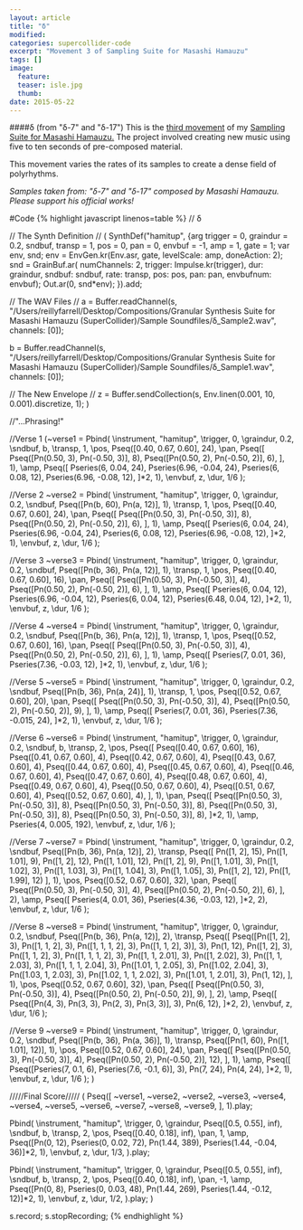 ```yaml
---
layout: article
title: "δ"
modified:
categories: supercollider-code
excerpt: "Movement 3 of Sampling Suite for Masashi Hamauzu"
tags: []
image:
  feature:
  teaser: isle.jpg
  thumb:
date: 2015-05-22
---
```

####δ (from "δ-7" and "δ-17")
This is the [third movement](https://soundcloud.com/capybarrage-reilly/etude-from-etude-no-8-in-g-minor-op-4?in=capybarrage-reilly/sets/sampling-suite-for-masashi-1) of my [Sampling Suite for Masashi Hamauzu.](https://soundcloud.com/capybarrage-reilly/sets/sampling-suite-for-masashi-1)  The project involved creating new music using five to ten seconds of pre-composed material.

This movement varies the rates of its samples to create a dense field of polyrhythms.  

*Samples taken from: "δ-7" and "δ-17" composed by Masashi Hamauzu.  Please support his official works!*


#Code
{% highlight javascript linenos=table %}
// δ

// The Synth Definition //
(
SynthDef("hamitup", {arg trigger = 0, graindur = 0.2, sndbuf, transp = 1, pos = 0, pan = 0, envbuf = -1, amp = 1, gate = 1;
var env, snd;
env = EnvGen.kr(Env.asr, gate, levelScale: amp, doneAction: 2);
snd = GrainBuf.ar(
numChannels: 2,
trigger: Impulse.kr(trigger),
dur: graindur,
sndbuf: sndbuf,
rate: transp,
pos: pos,
pan: pan,
envbufnum: envbuf);
Out.ar(0, snd*env);
}).add;

// The WAV Files //
a = Buffer.readChannel(s, "/Users/reillyfarrell/Desktop/Compositions/Granular Synthesis Suite for Masashi Hamauzu (SuperCollider)/Sample Soundfiles/δ_Sample2.wav", channels: [0]);

b = Buffer.readChannel(s, "/Users/reillyfarrell/Desktop/Compositions/Granular Synthesis Suite for Masashi Hamauzu (SuperCollider)/Sample Soundfiles/δ_Sample1.wav", channels: [0]);

// The New Envelope //
z = Buffer.sendCollection(s, Env.linen(0.001, 10, 0.001).discretize, 1);
)

//"...Phrasing!"

//Verse 1
(~verse1 = Pbind(
\instrument, "hamitup",
\trigger, 0,
\graindur, 0.2,
\sndbuf, b,
\transp, 1,
\pos, Pseq([0.40, 0.67, 0.60], 24),
\pan, Pseq([
Pseq([Pn(0.50, 3), Pn(-0.50, 3)], 8),
Pseq([Pn(0.50, 2), Pn(-0.50, 2)], 6),
], 1),
\amp, Pseq([
Pseries(6, 0.04, 24), Pseries(6.96, -0.04, 24),
Pseries(6, 0.08, 12), Pseries(6.96, -0.08, 12),
]*2, 1),
\envbuf, z,
\dur, 1/6
);

//Verse 2
~verse2 = Pbind(
\instrument, "hamitup",
\trigger, 0,
\graindur, 0.2,
\sndbuf, Pseq([Pn(b, 60), Pn(a, 12)], 1),
\transp, 1,
\pos, Pseq([0.40, 0.67, 0.60], 24),
\pan, Pseq([
Pseq([Pn(0.50, 3), Pn(-0.50, 3)], 8),
Pseq([Pn(0.50, 2), Pn(-0.50, 2)], 6),
], 1),
\amp, Pseq([
Pseries(6, 0.04, 24), Pseries(6.96, -0.04, 24),
Pseries(6, 0.08, 12), Pseries(6.96, -0.08, 12),
]*2, 1),
\envbuf, z,
\dur, 1/6
);

//Verse 3
~verse3 = Pbind(
\instrument, "hamitup",
\trigger, 0,
\graindur, 0.2,
\sndbuf, Pseq([Pn(b, 36), Pn(a, 12)], 1),
\transp, 1,
\pos, Pseq([0.40, 0.67, 0.60], 16),
\pan, Pseq([
Pseq([Pn(0.50, 3), Pn(-0.50, 3)], 4),
Pseq([Pn(0.50, 2), Pn(-0.50, 2)], 6),
], 1),
\amp, Pseq([
Pseries(6, 0.04, 12), Pseries(6.96, -0.04, 12),
Pseries(6, 0.04, 12), Pseries(6.48, 0.04, 12),
]*2, 1),
\envbuf, z,
\dur, 1/6
);

//Verse 4
~verse4 = Pbind(
\instrument, "hamitup",
\trigger, 0,
\graindur, 0.2,
\sndbuf, Pseq([Pn(b, 36), Pn(a, 12)], 1),
\transp, 1,
\pos, Pseq([0.52, 0.67, 0.60], 16),
\pan, Pseq([
Pseq([Pn(0.50, 3), Pn(-0.50, 3)], 4),
Pseq([Pn(0.50, 2), Pn(-0.50, 2)], 6),
], 1),
\amp, Pseq([
Pseries(7, 0.01, 36), Pseries(7.36, -0.03, 12),
]*2, 1),
\envbuf, z,
\dur, 1/6
);

//Verse 5
~verse5 = Pbind(
\instrument, "hamitup",
\trigger, 0,
\graindur, 0.2,
\sndbuf, Pseq([Pn(b, 36), Pn(a, 24)], 1),
\transp, 1,
\pos, Pseq([0.52, 0.67, 0.60], 20),
\pan, Pseq([
Pseq([Pn(0.50, 3), Pn(-0.50, 3)], 4),
Pseq([Pn(0.50, 2), Pn(-0.50, 2)], 9),
], 1),
\amp, Pseq([
Pseries(7, 0.01, 36), Pseries(7.36, -0.015, 24),
]*2, 1),
\envbuf, z,
\dur, 1/6
);

//Verse 6
~verse6 = Pbind(
\instrument, "hamitup",
\trigger, 0,
\graindur, 0.2,
\sndbuf, b,
\transp, 2,
\pos, Pseq([
Pseq([0.40, 0.67, 0.60], 16),
Pseq([0.41, 0.67, 0.60], 4),
Pseq([0.42, 0.67, 0.60], 4),
Pseq([0.43, 0.67, 0.60], 4),
Pseq([0.44, 0.67, 0.60], 4),
Pseq([0.45, 0.67, 0.60], 4),
Pseq([0.46, 0.67, 0.60], 4),
Pseq([0.47, 0.67, 0.60], 4),
Pseq([0.48, 0.67, 0.60], 4),
Pseq([0.49, 0.67, 0.60], 4),
Pseq([0.50, 0.67, 0.60], 4),
Pseq([0.51, 0.67, 0.60], 4),
Pseq([0.52, 0.67, 0.60], 4),
], 1),
\pan, Pseq([
Pseq([Pn(0.50, 3), Pn(-0.50, 3)], 8),
Pseq([Pn(0.50, 3), Pn(-0.50, 3)], 8),
Pseq([Pn(0.50, 3), Pn(-0.50, 3)], 8),
Pseq([Pn(0.50, 3), Pn(-0.50, 3)], 8),
]*2, 1),
\amp, Pseries(4, 0.005, 192),
\envbuf, z,
\dur, 1/6
);

//Verse 7
~verse7 = Pbind(
\instrument, "hamitup",
\trigger, 0,
\graindur, 0.2,
\sndbuf, Pseq([Pn(b, 36), Pn(a, 12)], 2),
\transp, Pseq([
Pn([1, 2], 15), Pn([1, 1.01], 9),
Pn([1, 2], 12), Pn([1, 1.01], 12),
Pn([1, 2], 9), Pn([1, 1.01], 3), Pn([1, 1.02], 3), Pn([1, 1.03], 3), Pn([1, 1.04], 3), Pn([1, 1.05], 3),
Pn([1, 2], 12), Pn([1, 1.99], 12)
], 1),
\pos, Pseq([0.52, 0.67, 0.60], 32),
\pan, Pseq([
Pseq([Pn(0.50, 3), Pn(-0.50, 3)], 4),
Pseq([Pn(0.50, 2), Pn(-0.50, 2)], 6),
], 2),
\amp, Pseq([
Pseries(4, 0.01, 36), Pseries(4.36, -0.03, 12),
]*2, 2),
\envbuf, z,
\dur, 1/6
);

//Verse 8
~verse8 = Pbind(
\instrument, "hamitup",
\trigger, 0,
\graindur, 0.2,
\sndbuf, Pseq([Pn(b, 36), Pn(a, 12)], 2),
\transp, Pseq([
		Pseq([Pn([1, 2], 3), Pn([1, 1, 2], 3), Pn([1, 1, 1, 2], 3), Pn([1, 1, 2], 3)], 3),
		Pn(1, 12),
		Pn([1, 2], 3), Pn([1, 1, 2], 3), Pn([1, 1, 1, 2], 3), Pn([1, 1, 2.01], 3),
		Pn([1, 2.02], 3), Pn([1, 1, 2.03], 3), Pn([1, 1, 1, 2.04], 3), Pn([1.01, 1, 2.05], 3),
		Pn([1.02, 2.04], 3), Pn([1.03, 1, 2.03], 3), Pn([1.02, 1, 1, 2.02], 3), Pn([1.01, 1, 2.01], 3),
		Pn(1, 12),
], 1),
\pos, Pseq([0.52, 0.67, 0.60], 32),
\pan, Pseq([
Pseq([Pn(0.50, 3), Pn(-0.50, 3)], 4),
Pseq([Pn(0.50, 2), Pn(-0.50, 2)], 9),
], 2),
\amp, Pseq([
Pseq([Pn(4, 3), Pn(3, 3), Pn(2, 3), Pn(3, 3)], 3),
Pn(6, 12),
]*2, 2),
\envbuf, z,
\dur, 1/6
);

//Verse 9
~verse9 = Pbind(
\instrument, "hamitup",
\trigger, 0,
\graindur, 0.2,
\sndbuf, Pseq([Pn(b, 36), Pn(a, 36)], 1),
\transp, Pseq([Pn(1, 60), Pn([1, 1.01], 12)], 1),
\pos, Pseq([0.52, 0.67, 0.60], 24),
\pan, Pseq([
Pseq([Pn(0.50, 3), Pn(-0.50, 3)], 4),
Pseq([Pn(0.50, 2), Pn(-0.50, 2)], 12),
], 1),
\amp, Pseq([
Pseq([Pseries(7, 0.1, 6), Pseries(7.6, -0.1, 6)], 3),
Pn(7, 24),
Pn(4, 24),
]*2, 1),
\envbuf, z,
\dur, 1/6
);
)

/////Final Score/////
(
Pseq([
~verse1,
~verse2,
~verse2,
~verse3,
~verse4,
~verse4,
~verse5,
~verse6,
~verse7,
~verse8,
~verse9,
], 1).play;

Pbind(
\instrument, "hamitup",
\trigger, 0,
\graindur, Pseq([0.5, 0.55], inf),
\sndbuf, b,
\transp, 2,
\pos, Pseq([0.40, 0.18], inf),
\pan, 1,
\amp, Pseq([Pn(0, 12), Pseries(0, 0.02, 72), Pn(1.44, 389), Pseries(1.44, -0.04, 36)]*2, 1),
\envbuf, z,
\dur, 1/3,
).play;

Pbind(
\instrument, "hamitup",
\trigger, 0,
\graindur, Pseq([0.5, 0.55], inf),
\sndbuf, b,
\transp, 2,
\pos, Pseq([0.40, 0.18], inf),
\pan, -1,
\amp, Pseq([Pn(0, 8), Pseries(0, 0.03, 48), Pn(1.44, 269), Pseries(1.44, -0.12, 12)]*2, 1),
\envbuf, z,
\dur, 1/2,
).play;
)

s.record;
s.stopRecording;
{% endhighlight %}
